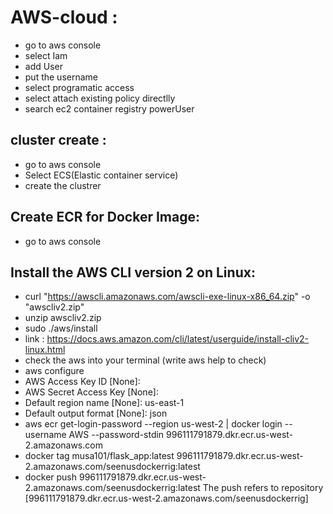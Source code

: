 # AWS-cloud :

- go to aws console
- select Iam
- add User
- put the username
- select programatic access
- select attach existing policy directlly
- search ec2 container registry powerUser

## cluster create :
- go to aws console
- Select ECS(Elastic container service)
- create the clustrer

## Create ECR for Docker Image:
- go to aws console

## Install the AWS CLI version 2 on Linux:
- curl "https://awscli.amazonaws.com/awscli-exe-linux-x86_64.zip" -o "awscliv2.zip"
- unzip awscliv2.zip
- sudo ./aws/install
- link : https://docs.aws.amazon.com/cli/latest/userguide/install-cliv2-linux.html
- check the aws into your terminal (write aws help to check)
- aws configure
- AWS Access Key ID [None]:
- AWS Secret Access Key [None]:
- Default region name [None]: us-east-1
- Default output format [None]: json
- aws ecr get-login-password --region us-west-2 | docker login --username AWS --password-stdin 996111791879.dkr.ecr.us-west-2.amazonaws.com
- docker tag musa101/flask_app:latest   996111791879.dkr.ecr.us-west-2.amazonaws.com/seenusdockerrig:latest
-  docker push 996111791879.dkr.ecr.us-west-2.amazonaws.com/seenusdockerrig:latest The push refers to repository [996111791879.dkr.ecr.us-west-2.amazonaws.com/seenusdockerrig]



